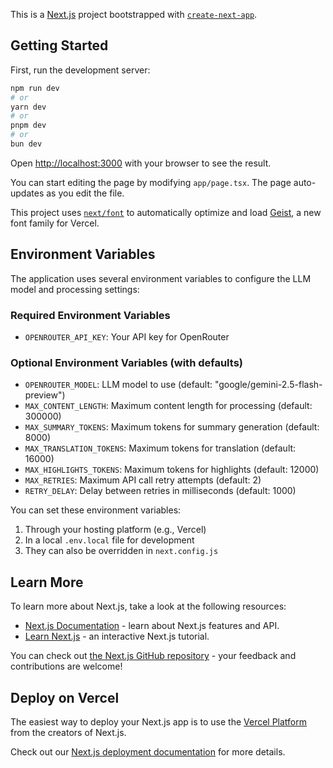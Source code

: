 This is a [Next.js](https://nextjs.org) project bootstrapped with [`create-next-app`](https://nextjs.org/docs/app/api-reference/cli/create-next-app).

## Getting Started

First, run the development server:

```bash
npm run dev
# or
yarn dev
# or
pnpm dev
# or
bun dev
```

Open [http://localhost:3000](http://localhost:3000) with your browser to see the result.

You can start editing the page by modifying `app/page.tsx`. The page auto-updates as you edit the file.

This project uses [`next/font`](https://nextjs.org/docs/app/building-your-application/optimizing/fonts) to automatically optimize and load [Geist](https://vercel.com/font), a new font family for Vercel.

## Environment Variables

The application uses several environment variables to configure the LLM model and processing settings:

### Required Environment Variables

- `OPENROUTER_API_KEY`: Your API key for OpenRouter

### Optional Environment Variables (with defaults)

- `OPENROUTER_MODEL`: LLM model to use (default: "google/gemini-2.5-flash-preview")
- `MAX_CONTENT_LENGTH`: Maximum content length for processing (default: 300000)
- `MAX_SUMMARY_TOKENS`: Maximum tokens for summary generation (default: 8000)
- `MAX_TRANSLATION_TOKENS`: Maximum tokens for translation (default: 16000)
- `MAX_HIGHLIGHTS_TOKENS`: Maximum tokens for highlights (default: 12000)
- `MAX_RETRIES`: Maximum API call retry attempts (default: 2)
- `RETRY_DELAY`: Delay between retries in milliseconds (default: 1000)

You can set these environment variables:
1. Through your hosting platform (e.g., Vercel)
2. In a local `.env.local` file for development
3. They can also be overridden in `next.config.js`

## Learn More

To learn more about Next.js, take a look at the following resources:

- [Next.js Documentation](https://nextjs.org/docs) - learn about Next.js features and API.
- [Learn Next.js](https://nextjs.org/learn) - an interactive Next.js tutorial.

You can check out [the Next.js GitHub repository](https://github.com/vercel/next.js) - your feedback and contributions are welcome!

## Deploy on Vercel

The easiest way to deploy your Next.js app is to use the [Vercel Platform](https://vercel.com/new?utm_medium=default-template&filter=next.js&utm_source=create-next-app&utm_campaign=create-next-app-readme) from the creators of Next.js.

Check out our [Next.js deployment documentation](https://nextjs.org/docs/app/building-your-application/deploying) for more details.
